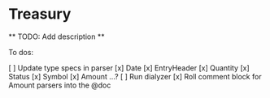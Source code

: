 Treasury
========

** TODO: Add description **


To dos:

[ ] Update type specs in parser
		[x] Date
		[x] EntryHeader
		[x] Quantity
		[x] Status
		[x] Symbol
		[x] Amount
		...?
		[ ] Run dialyzer
[x] Roll comment block for Amount parsers into the @doc

